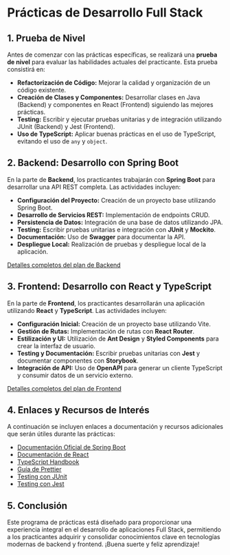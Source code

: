 # Prácticas de Desarrollo Full Stack

## 1. Prueba de Nivel

Antes de comenzar con las prácticas específicas, se realizará una **prueba de nivel** para evaluar las habilidades actuales del practicante. Esta prueba consistirá en:

- **Refactorización de Código:** Mejorar la calidad y organización de un código existente.
- **Creación de Clases y Componentes:** Desarrollar clases en Java (Backend) y componentes en React (Frontend) siguiendo las mejores prácticas.
- **Testing:** Escribir y ejecutar pruebas unitarias y de integración utilizando JUnit (Backend) y Jest (Frontend).
- **Uso de TypeScript:** Aplicar buenas prácticas en el uso de TypeScript, evitando el uso de `any` y `object`.

## 2. Backend: Desarrollo con Spring Boot

En la parte de **Backend**, los practicantes trabajarán con **Spring Boot** para desarrollar una API REST completa. Las actividades incluyen:

- **Configuración del Proyecto:** Creación de un proyecto base utilizando Spring Boot.
- **Desarrollo de Servicios REST:** Implementación de endpoints CRUD.
- **Persistencia de Datos:** Integración de una base de datos utilizando JPA.
- **Testing:** Escribir pruebas unitarias e integración con **JUnit** y **Mockito**.
- **Documentación:** Uso de **Swagger** para documentar la API.
- **Despliegue Local:** Realización de pruebas y despliegue local de la aplicación.

[Detalles completos del plan de Backend](./back-springboot/README.md)

## 3. Frontend: Desarrollo con React y TypeScript

En la parte de **Frontend**, los practicantes desarrollarán una aplicación utilizando **React** y **TypeScript**. Las actividades incluyen:

- **Configuración Inicial:** Creación de un proyecto base utilizando Vite.
- **Gestión de Rutas:** Implementación de rutas con **React Router**.
- **Estilización y UI:** Utilización de **Ant Design** y **Styled Components** para crear la interfaz de usuario.
- **Testing y Documentación:** Escribir pruebas unitarias con **Jest** y documentar componentes con **Storybook**.
- **Integración de API:** Uso de **OpenAPI** para generar un cliente TypeScript y consumir datos de un servicio externo.

[Detalles completos del plan de Frontend](./front-react-typescript/README.md)

## 4. Enlaces y Recursos de Interés

A continuación se incluyen enlaces a documentación y recursos adicionales que serán útiles durante las prácticas:

- [Documentación Oficial de Spring Boot](https://spring.io/projects/spring-boot)
- [Documentación de React](https://reactjs.org/docs/getting-started.html)
- [TypeScript Handbook](https://www.typescriptlang.org/docs/handbook/intro.html)
- [Guía de Prettier](https://prettier.io/docs/en/index.html)
- [Testing con JUnit](https://junit.org/junit5/docs/current/user-guide/)
- [Testing con Jest](https://jestjs.io/docs/getting-started)

## 5. Conclusión

Este programa de prácticas está diseñado para proporcionar una experiencia integral en el desarrollo de aplicaciones Full Stack, permitiendo a los practicantes adquirir y consolidar conocimientos clave en tecnologías modernas de backend y frontend. ¡Buena suerte y feliz aprendizaje!

